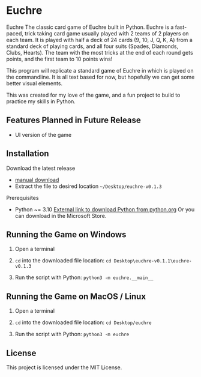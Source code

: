 # Euchre

Euchre The classic card game of Euchre built in Python. Euchre is a fast-paced, trick taking card game usually played with 2 teams of 2 players on each team. It is played with half a deck of 24 cards (9, 10, J, Q, K, A) from a standard deck of playing cards, and all four suits (Spades, Diamonds, Clubs, Hearts). The team with the most tricks at the end of each round gets points, and the first team to 10 points wins!

This program will replicate a standard game of Euchre in which is played on the commandline. It is all text based for now, but hopefully we can get some better visual elements.

This was created for my love of the game, and a fun project to build to practice my skills in Python.

## Features Planned in Future Release
- UI version of the game

## Installation
Download the latest release
- [manual download](https://github.com/tincro/euchre/releases/tag/v0.1.3)
- Extract the file to desired location
`~/Desktop/euchre-v0.1.3`

Prerequisites
- Python ~= 3.10
[External link to download Python from python.org](https://www.python.org/downloads/)
Or you can download in the Microsoft Store.

## Running the Game on Windows
1. Open a terminal

2. `cd` into the downloaded file location:
`cd Desktop\euchre-v0.1.1\euchre-v0.1.3`

3. Run the script with Python:
`python3 -m euchre.__main__`

## Running the Game on MacOS / Linux
1. Open a terminal
 
2. `cd` into the downloaded file location:
`cd Desktop/euchre`

3. Run the script with Python:
`python3 -m euchre`

## License
This project is licensed under the MIT License.
